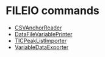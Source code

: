 # FILEIO commands
* [CSVAnchorReader](./CSVAnchorReader.html)
* [DataFileVariablePrinter](./DataFileVariablePrinter.html)
* [TICPeakListImporter](./TICPeakListImporter.html)
* [VariableDataExporter](./VariableDataExporter.html)

